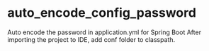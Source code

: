 # auto_encode_config_password
Auto encode the password in application.yml for Spring Boot
After importing the project to IDE, add conf folder to classpath.